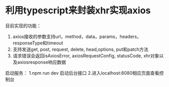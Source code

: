 # 利用typescript来封装xhr实现axios

目前实现的功能：
1. axios接收的参数支持url，method，data，params，headers，responseType和timeout
2. 支持发送get, post, request, delete, head,options, put和patch方法
3. 请求错误会返回isAxiosError, axiosRequestConfig, statusCode, xhr对象以及axiosresponse响应数据

启动服务：
1.npm run dev 启动后台接口
2.进入localhost:8080相应页面查看控制台
